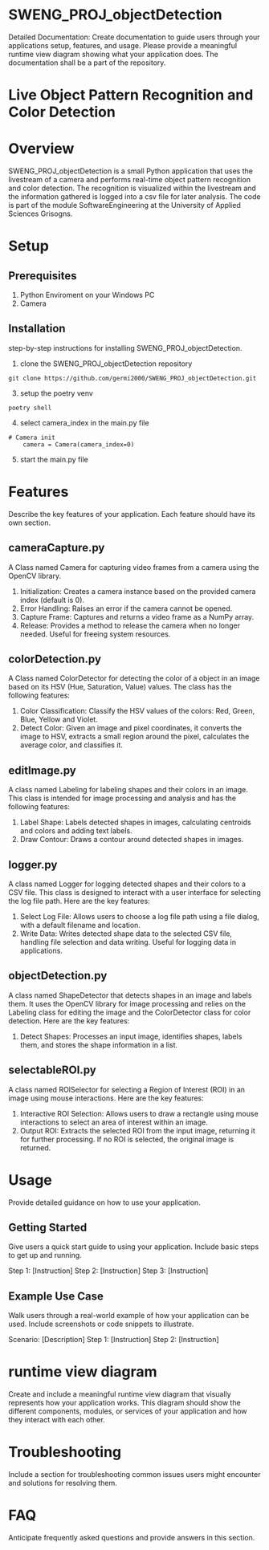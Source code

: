 # SWENG_PROJ_objectDetection
Detailed Documentation: Create documentation to guide users through your applications setup,
features, and usage. Please provide a meaningful runtime view diagram showing what your application
does. The documentation shall be a part of the repository.

# Live Object Pattern Recognition and Color Detection

# Overview
SWENG_PROJ_objectDetection is a small Python application that uses the livestream of a camera and performs real-time 
object pattern recognition and color detection. The recognition is visualized within the livestream and the 
information gathered is logged into a csv file for later analysis. 
The code is part of the module SoftwareEngineering at the University of Applied Sciences Grisogns.


# Setup
## Prerequisites
1. Python Enviroment on your Windows PC
2. Camera

## Installation
step-by-step instructions for installing SWENG_PROJ_objectDetection. 

1. clone the SWENG_PROJ_objectDetection repository  
```
git clone https://github.com/germi2000/SWENG_PROJ_objectDetection.git
```
3. setup the poetry venv  
```
poetry shell
```
4. select camera_index in the main.py file
```
# Camera init
    camera = Camera(camera_index=0)
```
5. start the main.py file

# Features
Describe the key features of your application. Each feature should have its own section.

## cameraCapture.py
A Class named Camera for capturing video frames from a camera using the OpenCV library. 
1. Initialization: Creates a camera instance based on the provided camera index (default is 0).
2. Error Handling: Raises an error if the camera cannot be opened.
3. Capture Frame: Captures and returns a video frame as a NumPy array.
4. Release: Provides a method to release the camera when no longer needed. Useful for freeing system resources.

## colorDetection.py
A Class named ColorDetector for detecting the color of a object in an image based on its 
HSV (Hue, Saturation, Value) values. The class has the following features:
1. Color Classification: Classify the HSV values of the colors: Red, Green, Blue, Yellow and Violet.
2. Detect Color: Given an image and pixel coordinates, it converts the image to HSV, extracts a small region around the pixel, calculates the average color, and classifies it.

## editImage.py
A class named Labeling for labeling shapes and their colors in an image. This class is intended for image processing and analysis and has the following features:
1. Label Shape: Labels detected shapes in images, calculating centroids and colors and adding text labels.
2. Draw Contour: Draws a contour around detected shapes in images.

## logger.py
A class named Logger for logging detected shapes and their colors to a CSV file. This class is designed to interact with a user interface for selecting the log file path. Here are the key features:
1. Select Log File: Allows users to choose a log file path using a file dialog, with a default filename and location.
2. Write Data: Writes detected shape data to the selected CSV file, handling file selection and data writing. Useful for logging data in applications.

## objectDetection.py
A class named ShapeDetector that detects shapes in an image and labels them. It uses the OpenCV library for image processing and relies on the Labeling class for editing the image and the ColorDetector class for color detection. Here are the key features:
1. Detect Shapes: Processes an input image, identifies shapes, labels them, and stores the shape information in a list.

## selectableROI.py
A class named ROISelector for selecting a Region of Interest (ROI) in an image using mouse interactions. Here are the key features:
1. Interactive ROI Selection: Allows users to draw a rectangle using mouse interactions to select an area of interest within an image.
2. Output ROI: Extracts the selected ROI from the input image, returning it for further processing. If no ROI is selected, the original image is returned.

# Usage
Provide detailed guidance on how to use your application.

## Getting Started
Give users a quick start guide to using your application. Include basic steps to get up and running.

Step 1: [Instruction]
Step 2: [Instruction]
Step 3: [Instruction]

## Example Use Case
Walk users through a real-world example of how your application can be used. Include screenshots or code snippets to illustrate.

Scenario: [Description]
Step 1: [Instruction]
Step 2: [Instruction]

# runtime view diagram
Create and include a meaningful runtime view diagram that visually represents how your application works. This diagram should show the different components, modules, or services of your application and how they interact with each other.

# Troubleshooting
Include a section for troubleshooting common issues users might encounter and solutions for resolving them.

# FAQ
Anticipate frequently asked questions and provide answers in this section.
